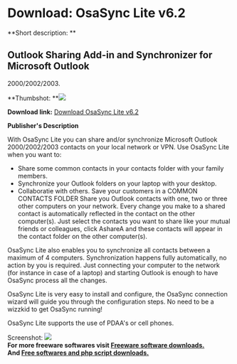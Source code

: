 # Download: OsaSync Lite v6.2

**Short description: **

## Outlook Sharing Add-in and Synchronizer for Microsoft Outlook
2000/2002/2003.

  
**Thumbshot: **![](http://www.freewarefiles.com/screenshot/osasync_md.gif)   
  
**Download link:** [Download OsaSync Lite v6.2](http://freesoftwares.boysofts.com/OsaSync-Lite-V_program_12966.html)  
  

**Publisher's Description**  
  

With OsaSync Lite you can share and/or synchronize Microsoft Outlook
2000/2002/2003 contacts on your local network or VPN. Use OsaSync Lite when
you want to:

  * Share some common contacts in your contacts folder with your family members. 
  * Synchronize your Outlook folders on your laptop with your desktop. 
  * Collaboratie with others. Save your customers in a COMMON CONTACTS FOLDER 
Share you Outlook contacts with one, two or three other computers on your
network. Every change you make to a shared contact is automatically reflected
in the contact on the other computer(s). Just select the contacts you want to
share like your mutual friends or colleagues, click AshareA and these contacts
will appear in the contact folder on the other computer(s).

OsaSync Lite also enables you to synchronize all contacts between a maximum of
4 computers. Synchronization happens fully automatically, no action by you is
required. Just connecting your computer to the network (for instance in case
of a laptop) and starting Outlook is enough to have OsaSync process all the
changes.

OsaSync Lite is very easy to install and configure, the OsaSync connection
wizard will guide you through the configuration steps. No need to be a wizzkid
to get OsaSync running!

OsaSync Lite supports the use of PDAA's or cell phones.

  
  
Screenshot: ![](http://www.freewarefiles.com/screenshot/osasync.gif)  
**For more freeware softwares visit [Freeware software downloads.](http://freesoftwares.boysofts.com/)**   
**And [Free softwares and php script downloads.](http://www.boysofts.com/)**

